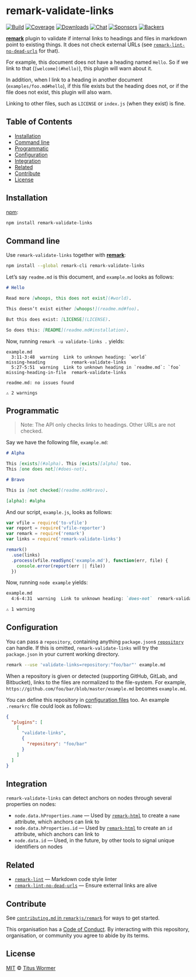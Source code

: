 # remark-validate-links

[![Build][build-badge]][build]
[![Coverage][coverage-badge]][coverage]
[![Downloads][downloads-badge]][downloads]
[![Chat][chat-badge]][chat]
[![Sponsors][sponsors-badge]][collective]
[![Backers][backers-badge]][collective]

[**remark**][remark] plugin to validate if internal links to headings and files
in markdown point to existing things.
It does not check external URLs (see [`remark-lint-no-dead-urls`][no-dead-urls]
for that).

For example, this document does not have a heading named `Hello`.
So if we link to that (`[welcome](#hello)`), this plugin will warn
about it.

In addition, when I link to a heading in another document
(`examples/foo.md#hello`), if this file exists but the heading does not,
or if the file does not exist, this plugin will also warn.

Linking to other files, such as `LICENSE` or `index.js` (when they exist)
is fine.

## Table of Contents

*   [Installation](#installation)
*   [Command line](#command-line)
*   [Programmatic](#programmatic)
*   [Configuration](#configuration)
*   [Integration](#integration)
*   [Related](#related)
*   [Contribute](#contribute)
*   [License](#license)

## Installation

[npm][]:

```bash
npm install remark-validate-links
```

## Command line

Use `remark-validate-links` together with [**remark**][remark]:

```bash
npm install --global remark-cli remark-validate-links
```

Let’s say `readme.md` is this document, and `example.md` looks as follows:

```markdown
# Hello

Read more [whoops, this does not exist](#world).

This doesn’t exist either [whoops!](readme.md#foo).

But this does exist: [LICENSE](LICENSE).

So does this: [README](readme.md#installation).
```

Now, running `remark -u validate-links .` yields:

```text
example.md
  3:11-3:48  warning  Link to unknown heading: `world`               missing-heading          remark-validate-links
  5:27-5:51  warning  Link to unknown heading in `readme.md`: `foo`  missing-heading-in-file  remark-validate-links

readme.md: no issues found

⚠ 2 warnings
```

## Programmatic

> Note: The API only checks links to headings.  Other URLs are not checked.

Say we have the following file, `example.md`:

```markdown
# Alpha

This [exists](#alpha). This [exists][alpha] too.
This [one does not](#does-not).

# Bravo

This is [not checked](readme.md#bravo).

[alpha]: #alpha
```

And our script, `example.js`, looks as follows:

```javascript
var vfile = require('to-vfile')
var report = require('vfile-reporter')
var remark = require('remark')
var links = require('remark-validate-links')

remark()
  .use(links)
  .process(vfile.readSync('example.md'), function(err, file) {
    console.error(report(err || file))
  })
```

Now, running `node example` yields:

```markdown
example.md
  4:6-4:31  warning  Link to unknown heading: `does-not`  remark-validate-links  remark-validate-links

⚠ 1 warning
```

## Configuration

You can pass a `repository`, containing anything `package.json`s
[`repository`][package-repository] can handle.  If this is omitted,
`remark-validate-links` will try the `package.json` in your current working
directory.

```bash
remark --use 'validate-links=repository:"foo/bar"' example.md
```

When a repository is given or detected (supporting GitHub, GitLab, and
Bitbucket), links to the files are normalized to the file-system.
For example, `https://github.com/foo/bar/blob/master/example.md` becomes
`example.md`.

You can define this repository in [configuration files][cli] too.
An example `.remarkrc` file could look as follows:

```json
{
  "plugins": [
    [
      "validate-links",
      {
        "repository": "foo/bar"
      }
    ]
  ]
}
```

## Integration

`remark-validate-links` can detect anchors on nodes through several properties
on nodes:

*   `node.data.hProperties.name` — Used by [`remark-html`][remark-html]
    to create a `name` attribute, which anchors can link to
*   `node.data.hProperties.id` — Used by [`remark-html`][remark-html]
    to create an `id` attribute, which anchors can link to
*   `node.data.id` — Used, in the future, by other tools to signal
    unique identifiers on nodes

## Related

*   [`remark-lint`][remark-lint] — Markdown code style linter
*   [`remark-lint-no-dead-urls`][no-dead-urls] — Ensure external links are alive

## Contribute

See [`contributing.md` in `remarkjs/remark`][contributing] for ways to get
started.

This organisation has a [Code of Conduct][coc].  By interacting with this
repository, organisation, or community you agree to abide by its terms.

## License

[MIT][license] © [Titus Wormer][author]

<!-- Definitions -->

[build-badge]: https://img.shields.io/travis/remarkjs/remark-validate-links.svg

[build]: https://travis-ci.org/remarkjs/remark-validate-links

[coverage-badge]: https://img.shields.io/codecov/c/github/remarkjs/remark-validate-links.svg

[coverage]: https://codecov.io/github/remarkjs/remark-validate-links

[downloads-badge]: https://img.shields.io/npm/dm/remark-validate-links.svg

[downloads]: https://www.npmjs.com/package/remark-validate-links

[chat-badge]: https://img.shields.io/badge/join%20the%20community-on%20spectrum-7b16ff.svg

[chat]: https://spectrum.chat/unified/remark

[sponsors-badge]: https://opencollective.com/unified/sponsors/badge.svg

[backers-badge]: https://opencollective.com/unified/backers/badge.svg

[collective]: https://opencollective.com/unified

[license]: license

[author]: https://wooorm.com

[npm]: https://docs.npmjs.com/cli/install

[remark]: https://github.com/remarkjs/remark

[remark-lint]: https://github.com/remarkjs/remark-lint

[no-dead-urls]: https://github.com/davidtheclark/remark-lint-no-dead-urls

[remark-html]: https://github.com/remarkjs/remark-html

[package-repository]: https://docs.npmjs.com/files/package.json#repository

[cli]: https://github.com/remarkjs/remark/tree/master/packages/remark-cli#readme

[contributing]: https://github.com/remarkjs/remark/blob/master/contributing.md

[coc]: https://github.com/remarkjs/remark/blob/master/code-of-conduct.md
